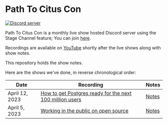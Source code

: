 # Path To Citus Con 

[![Discord server](https://img.shields.io/discord/1042492311080288306)](https://aka.ms/open-source-discord) 


Path To Citus Con is a monthly live show hosted Discord server using the Stage Channel feature; You can join [here](https://aka.ms/open-source-discord). 

Recordings are available on [YouTube](http://aka.ms/PathToCitusCon-playlist) shortly after the live shows along with show notes. 

This repository holds the show notes.  
  
Here are the shows we've done, in reverse chronological order:
  
| Date | Recording | Notes | 
| ---- | ---- | ---- | 
| April 12, 2023 | [How to get Postgres ready for the next 100 million users]() | [Notes](https://github.com/citusdata/PathToCitusCon/blob/main/2023-04-12.md) | 
| April 5, 2023 | [Working in the public on open source]() | [Notes](https://github.com/citusdata/PathToCitusCon/blob/main/2023-04-05.md) | 

 
